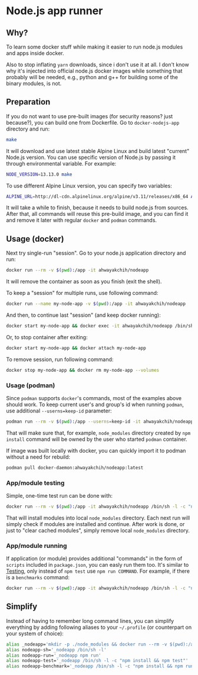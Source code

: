 Node.js app runner
==================

## Why?

To learn some docker stuff while making it easier to run node.js modules and apps inside docker.

Also to stop inflating `yarn` downloads, since i don't use it at all. I don't know why it's injected into official node.js docker images while something that probably will be needed, e.g., python and g++ for building some of the binary modules, is not.

## Preparation

If you do not want to use pre-built images (for security reasons? just because?), you can build one from Dockerfile.
Go to `docker-nodejs-app` directory and run:

```sh
make
```

It will download and use latest stable Alpine Linux and build latest "current" Node.js version.
You can use specific version of Node.js by passing it through environmental variable. For example:

```sh
NODE_VERSION=13.13.0 make
```

To use different Alpine Linux version, you can specify two variables:

```sh
ALPINE_URL=http://dl-cdn.alpinelinux.org/alpine/v3.11/releases/x86_64 ALPINE_VERSION=3.11.5 make
```

It will take a while to finish, because it needs to build node.js from sources.
After that, all commands will reuse this pre-build image, and you can find it and remove it later with regular `docker` and `podman` commands.

## Usage (docker)

Next try single-run "session". Go to your node.js application directory and run:

```sh
docker run --rm -v $(pwd):/app -it ahwayakchih/nodeapp
```

It will remove the container as soon as you finish (exit the shell).

To keep a "session" for multiple runs, use following command:

```sh
docker run --name my-node-app -v $(pwd):/app -it ahwayakchih/nodeapp
```

And then, to continue last "session" (and keep docker running):

```sh
docker start my-node-app && docker exec -it ahwayakchih/nodeapp /bin/sh -l
```

Or, to stop container after exiting:

```sh
docker start my-node-app && docker attach my-node-app
```

To remove session, run following command:

```sh
docker stop my-node-app && docker rm my-node-app --volumes
```

### Usage (podman)

Since `podman` supports `docker`'s commands, most of the examples above should work.
To keep current user's and group's id when running `podman`, use additional `--userns=keep-id` parameter:

```sh
podman run --rm -v $(pwd):/app --userns=keep-id -it ahwayakchih/nodeapp
```

That will make sure that, for example, `node_modules` directory created by `npm install` command will be owned by the user who started `podman` container.

If image was built locally with docker, you can quickly import it to podman without a need for rebuild:

```sh
podman pull docker-daemon:ahwayakchih/nodeapp:latest
```

### App/module testing

Simple, one-time test run can be done with:

```sh
docker run --rm -v $(pwd):/app -it ahwayakchih/nodeapp /bin/sh -l -c "npm install && npm test"
```

That will install modules into local `node_modules` directory. Each next run will simply check if modules are installed and continue.
After work is done, or just to "clear cached modules", simply remove local `node_modules` directory.

### App/module running

If application (or module) provides additional "commands" in the form of `scripts` included in `package.json`, you can easly run them too.
It's similar to [Testing](#appmodule-testing), only instead of `npm test` use `npm run COMMAND`. For example, if there is a `benchmarks` command:

```sh
docker run --rm -v $(pwd):/app -it ahwayakchih/nodeapp /bin/sh -l -c "npm install && npm run benchmarks"
```

## Simplify

Instead of having to remember long command lines, you can simplify everything by adding following aliases to your `~/.profile` (or counterpart on your system of choice):

```sh
alias _nodeapp='mkdir -p ./node_modules && docker run --rm -v $(pwd):/app -it ahwayakchih/nodeapp'
alias nodeapp-sh='_nodeapp /bin/sh -l'
alias nodeapp-run='_nodeapp npm run'
alias nodeapp-test='_nodeapp /bin/sh -l -c "npm install && npm test"'
alias nodeapp-benchmark='_nodeapp /bin/sh -l -c "npm install && npm run benchmarks"'
```